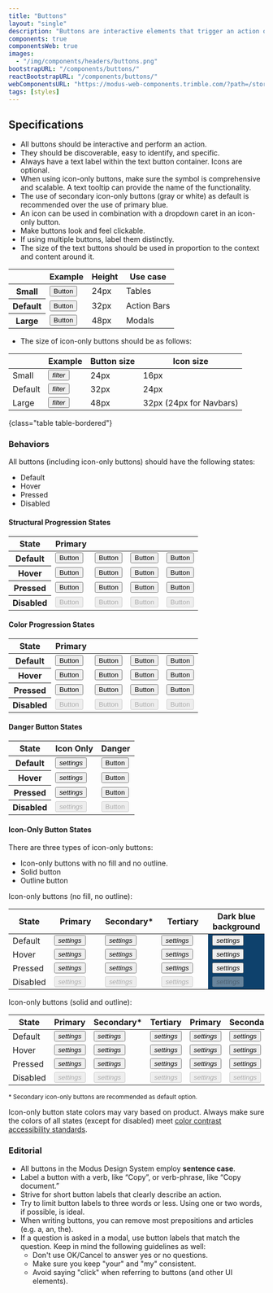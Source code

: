 ```yaml
---
title: "Buttons"
layout: "single"
description: "Buttons are interactive elements that trigger an action or an event."
components: true
componentsWeb: true
images:
  - "/img/components/headers/buttons.png"
bootstrapURL: "/components/buttons/"
reactBootstrapURL: "/components/buttons/"
webComponentsURL: "https://modus-web-components.trimble.com/?path=/story/components-button--default"
tags: [styles]
---
```


## Specifications

- All buttons should be interactive and perform an action.
- They should be discoverable, easy to identify, and specific.
- Always have a text label within the text button container. Icons are optional.
- When using icon-only buttons, make sure the symbol is comprehensive and scalable. A text tooltip can provide the name of the functionality.
- The use of secondary icon-only buttons (gray or white) as default is recommended over the use of primary blue.
- An icon can be used in combination with a dropdown caret in an icon-only button.
- Make buttons look and feel clickable.
- If using multiple buttons, label them distinctly.
- The size of the text buttons should be used in proportion to the context and content around it.

<table class="table table-bordered">
  <thead class="thead-light">
    <tr>
      <th></th>
      <th>Example</th>
      <th>Height</th>
      <th>Use case</th>
    </tr>
  </thead>
  <tbody>
    <tr>
      <th scope="row">Small</th>
      <td class="anatomy-cell">
        <button type="button"
          data-anatomy-colors="false"
          class="btn btn-sm btn-primary anatomy-display-static"
        >
          Button
        </button>
      </td>
      <td>24px</td>
      <td>Tables</td>
    </tr>
    <tr>
      <th scope="row">Default</th>
      <td class="anatomy-cell">
        <button type="button"
          data-anatomy-colors="false"
          class="btn btn-primary anatomy-display-static"
        >
          Button
        </button>
      </td>
      <td>32px</td>
      <td>Action Bars</td>
    </tr>
    <tr>
      <th scope="row">Large</th>
      <td class="anatomy-cell">
        <button type="button"
          data-anatomy-colors="false"
          class="btn btn-lg btn-primary anatomy-display-static"
        >
          Button
        </button>
      </td>
      <td>48px</td>
      <td>Modals</td>
    </tr>
  </tbody>
</table>

- The size of icon-only buttons should be as follows:

<!-- prettier-ignore-start -->
|         | Example                                                                                                                                                          | Button size | Icon size               |
| ------- | ---------------------------------------------------------------------------------------------------------------------------------------------------------------- | ----------- | ----------------------- |
| Small   | <button type="button" class="btn btn-sm btn-icon-only btn-primary" aria-label="filter"><i class="modus-icons notranslate" aria-hidden="true">filter</i></button> | 24px        | 16px                    |
| Default | <button type="button" class="btn btn-icon-only btn-primary" aria-label="filter"><i class="modus-icons notranslate" aria-hidden="true">filter</i></button>        | 32px        | 24px                    |
| Large   | <button type="button" class="btn btn-lg btn-icon-only btn-primary" aria-label="filter"><i class="modus-icons notranslate" aria-hidden="true">filter</i></button> | 48px        | 32px (24px for Navbars) |
{class="table table-bordered"}
<!-- prettier-ignore-end -->

### Behaviors

All buttons (including icon-only buttons) should have the following states:

- Default
- Hover
- Pressed
- Disabled

#### Structural Progression States

<table class="table table-bordered" style="width: max-content">
  <thead class="thead-light">
    <tr>
      <th>State</th>
      <th>Primary</th>
      <th></th>
      <th></th>
      <th></th>
    </tr>
  </thead>
  <tbody>
    <tr>
      <th scope="row">Default</th>
      <td>
        <button class="btn btn-primary" type="button">Button</button>
      </td>
      <td>
        <button class="btn btn-outline-primary" type="button">Button</button>
      </td>
      <td>
        <button class="btn btn-outline-dark" type="button">Button</button>
      </td>
      <td>
        <button class="btn btn-text-primary" type="button">Button</button>
      </td>
    </tr>
    <tr>
      <th scope="row">Hover</th>
      <td><button class="btn hover btn-primary" type="button">Button</button></td>
      <td><button class="btn hover btn-outline-primary" type="button">Button</button></td>
      <td><button class="btn hover btn-outline-dark" type="button">Button</button></td>
      <td><button class="btn hover btn-text-primary" type="button">Button</button></td>
    </tr>
    <tr>
      <th scope="row">Pressed</th>
      <td>
        <button class="btn display-active btn-primary" type="button">Button</button>
      </td>
      <td>
        <button class="btn display-active btn-outline-primary" type="button">Button</button>
      </td>
      <td>
        <button class="btn display-active btn-outline-dark" type="button">Button</button>
      </td>
      <td>
        <button class="btn display-active btn-text-primary" type="button">Button</button>
      </td>
    </tr>
    <tr>
      <th scope="row">Disabled</th>
      <td><button disabled class="btn btn-primary" type="button">Button</button></td>
      <td><button disabled class="btn btn-outline-primary" type="button">Button</button></td>
      <td><button disabled class="btn btn-outline-dark" type="button">Button</button></td>
      <td><button disabled class="btn btn-text-primary" type="button">Button</button></td>
    </tr>
  </tbody>
</table>

#### Color Progression States

<table class="table table-bordered" style="width: max-content">
  <thead class="thead-light">
    <tr>
      <th>State</th>
      <th>Primary</th>
      <th></th>
      <th></th>
      <th></th>
    </tr>
  </thead>
  <tbody>
    <tr>
      <th scope="row">Default</th>
      <td>
        <button class="btn btn-primary" type="button">Button</button>
      </td>
      <td>
        <button class="btn btn-secondary" type="button">Button</button>
      </td>
      <td>
        <button class="btn btn-tertiary" type="button">Button</button>
      </td>
      <td>
        <button class="btn btn-text-primary" type="button">Button</button>
      </td>
    </tr>
    <tr>
      <th scope="row">Hover</th>
      <td><button class="btn hover btn-primary" type="button">Button</button></td>
      <td><button class="btn hover btn-secondary" type="button">Button</button></td>
      <td><button class="btn hover btn-tertiary" type="button">Button</button></td>
      <td><button class="btn hover btn-text-primary" type="button">Button</button></td>
    </tr>
    <tr>
      <th scope="row">Pressed</th>
      <td>
        <button class="btn display-active btn-primary" type="button">Button</button>
      </td>
      <td>
        <button class="btn display-active btn-secondary" type="button">Button</button>
      </td>
      <td>
        <button class="btn display-active btn-tertiary" type="button">Button</button>
      </td>
      <td>
        <button class="btn display-active btn-text-primary" type="button">Button</button>
      </td>
    </tr>
    <tr>
      <th scope="row">Disabled</th>
      <td><button disabled class="btn btn-primary" type="button">Button</button></td>
      <td><button disabled class="btn btn-secondary" type="button">Button</button></td>
      <td><button disabled class="btn btn-tertiary" type="button">Button</button></td>
      <td><button disabled class="btn btn-text-primary" type="button">Button</button></td>
    </tr>
  </tbody>
</table>

#### Danger Button States

<table class="table table-bordered" style="width: max-content">
  <thead class="thead-light">
    <tr>
      <th>State</th>
      <th>Icon Only</th>
      <th>Danger</th>
    </tr>
  </thead>
  <tbody>
    <tr>
      <th scope="row">Default</th>
      <td>
        <button class="btn btn-icon-only btn-text-dark" type="button">
          <i class="modus-icons notranslate" aria-hidden="true">settings</i>
        </button>
      </td>
      <td>
        <button class="btn btn-danger" type="button">Button</button>
      </td>
    </tr>
    <tr>
      <th scope="row">Hover</th>
      <td>
        <button class="btn hover btn-icon-only btn-text-dark" type="button">
          <i class="modus-icons notranslate" aria-hidden="true">settings</i>
        </button>
      </td>
      <td><button class="btn hover btn-danger" type="button">Button</button></td>
    </tr>
    <tr>
      <th scope="row">Pressed</th>
      <td>
        <button class="btn display-active btn-icon-only btn-text-dark" type="button">
          <i class="modus-icons notranslate" aria-hidden="true">settings</i>
        </button>
      </td>
      <td>
        <button class="btn display-active btn-danger" type="button">Button</button>
      </td>
    </tr>
    <tr>
      <th scope="row">Disabled</th>
      <td>
        <button disabled class="btn btn-icon-only btn-text-dark" type="button">
          <i class="modus-icons notranslate" aria-hidden="true">settings</i>
        </button>
      </td>
      <td><button disabled class="btn btn-danger" type="button">Button</button></td>
    </tr>
  </tbody>
</table>

#### Icon-Only Button States

There are three types of icon-only buttons:

- Icon-only buttons with no fill and no outline.
- Solid button
- Outline button

Icon-only buttons (no fill, no outline):

<table class="table table-bordered">
  <thead>
    <tr>
      <th style="width: 12%">State</th>
      <th style="width: 22%">Primary</th>
      <th style="width: 22%">Secondary*</th>
      <th style="width: 22%">Tertiary</th>
      <th style="width: 22%">Dark blue background</th>
    </tr>
  </thead>
  <tbody>
    <tr>
      <td style="width: 12%">Default</td>
      <td style="width: 22%">
        <button type="button" class="btn btn-icon-only btn-text-primary pe-none"><i class="modus-icons notranslate" aria-hidden="true">settings</i></button>
      </td>
      <td style="width: 22%">
        <button type="button" class="btn btn-icon-only btn-text-secondary pe-none"><i class="modus-icons notranslate" aria-hidden="true">settings</i></button>
      </td>
      <td style="width: 22%">
        <button type="button" class="btn btn-icon-only btn-text-tertiary pe-none"><i class="modus-icons notranslate" aria-hidden="true">settings</i></button>
      </td>
      <td style="background-color: #0e416c">
        <button type="button" class="btn btn-icon-only text-white pe-none"><i class="modus-icons notranslate" aria-hidden="true">settings</i></button>
      </td>
    </tr>
    <tr>
      <td>Hover</td>
      <td>
        <button type="button" class="btn btn-icon-only btn-text-primary pe-none hover"><i class="modus-icons notranslate" aria-hidden="true">settings</i></button>
      </td>
      <td>
        <button type="button" class="btn btn-icon-only btn-text-secondary pe-none hover"><i class="modus-icons notranslate" aria-hidden="true">settings</i></button>
      </td>
      <td>
        <button type="button" class="btn btn-icon-only text-tertiary pe-none hover"><i class="modus-icons notranslate" aria-hidden="true">settings</i></button>
      </td>
      <td style="background-color: #0e416c">
        <button type="button" class="btn btn-icon-only text-white pe-none hover"><i class="modus-icons notranslate" aria-hidden="true">settings</i></button>
      </td>
    </tr>
    <tr>
      <td>Pressed</td>
      <td>
        <button type="button" class="btn btn-icon-only btn-text-primary pe-none active"><i class="modus-icons notranslate" aria-hidden="true">settings</i></button>
      </td>
      <td>
        <button type="button" class="btn btn-icon-only btn-text-secondary pe-none active"><i class="modus-icons notranslate" aria-hidden="true">settings</i></button>
      </td>
      <td>
        <button type="button" class="btn btn-icon-only btn-text-tertiary pe-none active"><i class="modus-icons notranslate" aria-hidden="true">settings</i></button>
      </td>
      <td style="background-color: #0e416c">
        <button type="button" class="btn btn-icon-only btn-text-darkblue pe-none active"><i class="modus-icons notranslate" aria-hidden="true">settings</i></button>
      </td>
    </tr>
    <tr>
      <td>Disabled</td>
      <td>
        <button type="button" disabled class="btn btn-icon-only btn-text-primary pe-none"><i class="modus-icons notranslate" aria-hidden="true">settings</i></button>
      </td>
      <td>
        <button type="button" disabled class="btn btn-icon-only btn-text-secondary pe-none"><i class="modus-icons notranslate" aria-hidden="true">settings</i></button>
      </td>
      <td>
        <button type="button" disabled class="btn btn-icon-only btn-text-tertiary pe-none"><i class="modus-icons notranslate" aria-hidden="true">settings</i></button>
      </td>
      <td style="background-color: #0e416c">
        <button type="button" disabled class="btn btn-icon-only text-white pe-none"><i class="modus-icons notranslate" aria-hidden="true">settings</i></button>
      </td>
    </tr>
  </tbody>
</table>

Icon-only buttons (solid and outline):

<table class="table table-bordered">
  <thead>
    <tr>
      <th>State</th>
      <th>Primary</th>
      <th>Secondary*</th>
      <th>Tertiary</th>
      <th>Primary</th>
      <th>Secondary*</th>
    </tr>
  </thead>
  <tbody>
    <tr>
      <td>Default</td>
      <td><button type="button" class="btn btn-icon-only btn-primary pe-none"><i class="modus-icons notranslate" aria-hidden="true">settings</i></button></td>
      <td><button type="button" class="btn btn-icon-only btn-secondary pe-none"><i class="modus-icons notranslate" aria-hidden="true">settings</i></button></td>
      <td><button type="button" class="btn btn-icon-only btn-tertiary pe-none"><i class="modus-icons notranslate" aria-hidden="true">settings</i></button></td>
      <td><button type="button" class="btn btn-icon-only btn-outline-primary pe-none"><i class="modus-icons notranslate" aria-hidden="true">settings</i></button></td>
      <td><button type="button" class="btn btn-icon-only btn-outline-secondary pe-none"><i class="modus-icons notranslate" aria-hidden="true">settings</i></button></td>
    </tr>
    <tr>
      <td>Hover</td>
      <td><button type="button" class="btn btn-icon-only btn-primary pe-none hover"><i class="modus-icons notranslate" aria-hidden="true">settings</i></button></td>
      <td><button type="button" class="btn btn-icon-only btn-secondary pe-none hover"><i class="modus-icons notranslate" aria-hidden="true">settings</i></button></td>
      <td><button type="button" class="btn btn-icon-only btn-tertiary pe-none hover"><i class="modus-icons notranslate" aria-hidden="true">settings</i></button></td>
      <td><button type="button" class="btn btn-icon-only btn-outline-primary pe-none hover"><i class="modus-icons notranslate" aria-hidden="true">settings</i></button></td>
      <td><button type="button" class="btn btn-icon-only btn-outline-secondary pe-none hover"><i class="modus-icons notranslate" aria-hidden="true">settings</i></button></td>
    </tr>
    <tr>
      <td>Pressed</td>
      <td><button type="button" class="btn btn-icon-only btn-primary pe-none active"><i class="modus-icons notranslate" aria-hidden="true">settings</i></button></td>
      <td><button type="button" class="btn btn-icon-only btn-secondary pe-none active"><i class="modus-icons notranslate" aria-hidden="true">settings</i></button></td>
      <td><button type="button" class="btn btn-icon-only btn-tertiary pe-none active"><i class="modus-icons notranslate" aria-hidden="true">settings</i></button></td>
      <td><button type="button" class="btn btn-icon-only btn-outline-primary pe-none active"><i class="modus-icons notranslate" aria-hidden="true">settings</i></button></td>
      <td><button type="button" class="btn btn-icon-only btn-outline-secondary pe-none active"><i class="modus-icons notranslate" aria-hidden="true">settings</i></button></td>
    </tr>
    <tr>
      <td>Disabled</td>
      <td><button type="button" disabled class="btn btn-icon-only btn-primary pe-none"><i class="modus-icons notranslate" aria-hidden="true">settings</i></button></td>
      <td><button type="button" disabled class="btn btn-icon-only btn-secondary pe-none"><i class="modus-icons notranslate" aria-hidden="true">settings</i></button></td>
      <td><button type="button" disabled class="btn btn-icon-only btn-tertiary pe-none"><i class="modus-icons notranslate" aria-hidden="true">settings</i></button></td>
      <td><button type="button" disabled class="btn btn-icon-only btn-outline-primary pe-none"><i class="modus-icons notranslate" aria-hidden="true">settings</i></button></td>
      <td><button type="button" disabled class="btn btn-icon-only btn-outline-secondary pe-none"><i class="modus-icons notranslate" aria-hidden="true">settings</i></button></td>
    </tr>
  </tbody>
</table>

<small>\* Secondary icon-only buttons are recommended as default option.</small>

Icon-only button state colors may vary based on product. Always make sure the colors of all states (except for disabled) meet [color contrast accessibility standards](/foundations/accessibility/).

### Editorial

- All buttons in the Modus Design System employ **sentence case**.
- Label a button with a verb, like “Copy”, or verb-phrase, like “Copy document.”
- Strive for short button labels that clearly describe an action.
- Try to limit button labels to three words or less. Using one or two words, if possible, is ideal.
- When writing buttons, you can remove most prepositions and articles (e.g. a, an, the).
- If a question is asked in a modal, use button labels that match the question. Keep in mind the following guidelines as well:
  - Don't use OK/Cancel to answer yes or no questions.
  - Make sure you keep "your" and "my" consistent.
  - Avoid saying "click" when referring to buttons (and other UI elements).
